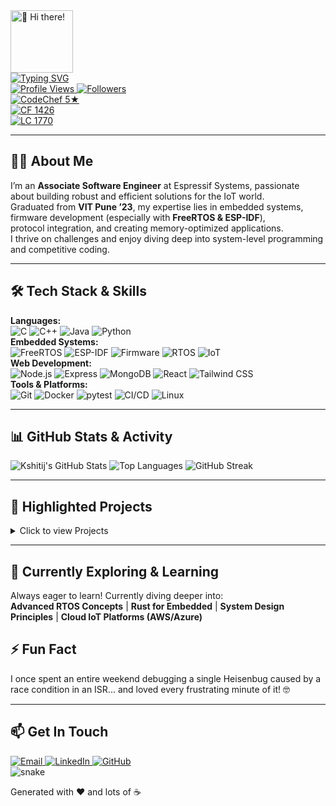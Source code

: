 <!-- 
  Place this in a repo named `kvp1703` so it shows up on your profile.
  Inspired by Apple's clean design with modern animations and minimalism
-->

<link rel="stylesheet" href="style.css">

<!-- Header Section with Subtle Animation -->
<div class="header-section">
  <div class="profile-image-container">
    <img 
      src="https://media.giphy.com/media/hvRJCLFzcasrR4ia7z/giphy.gif" 
      alt="👋 Hi there!" 
      width="100" 
      class="profile-gif"
    />
  </div>
  
  <div class="typing-animation-container">
    <a href="https://github.com/kvp1703">
      <img 
        src="https://readme-typing-svg.herokuapp.com?font=Fira+Code&weight=600&size=30&pause=1000&color=00BFFF¢er=true&vCenter=true&random=false&width=435&lines=Hi+there%2C+I'm+Kshitij+Patil+%F0%9F%9A%80;Associate+Software+Engineer;Firmware+%26+IoT+Developer;Competitive+Programmer;Always+Learning+New+Things" 
        alt="Typing SVG" 
        class="typing-animation"
      />
    </a>
  </div>
</div>

<!-- Profile Stats with Smooth Transitions -->
<div class="stats-grid">
  <a href="https://github.com/kvp1703">
    <img 
      src="https://komarev.com/ghpvc/?username=kvp1703&style=flat-square&color=blueviolet" 
      alt="Profile Views" 
      class="stat-badge"
    />
  </a>
  <a href="https://github.com/kvp1703?tab=followers">
    <img 
      src="https://img.shields.io/github/followers/kvp1703?style=flat-square&logo=github&color=blueviolet" 
      alt="Followers" 
      class="stat-badge"
    />
  </a>
</div>

<!-- Badges Section with Modern Layout -->
<div class="badges-section">
  <div class="badge-card">
    <a href="https://www.codechef.com/users/kshitijvpatil">
      <img 
        src="https://img.shields.io/badge/CodeChef-5%20★-FFD700?style=for-the-badge&logo=codechef&logoColor=white" 
        alt="CodeChef 5★" 
        class="badge"
      />
    </a>
  </div>
  <div class="badge-card">
    <a href="https://codeforces.com/profile/kshitijvpatil">
      <img 
        src="https://img.shields.io/badge/Codeforces-1426-0099ff?style=for-the-badge&logo=codeforces&logoColor=white" 
        alt="CF 1426" 
        class="badge"
      />
    </a>
  </div>
  <div class="badge-card">
    <a href="https://leetcode.com/kvp1703/">
      <img 
        src="https://img.shields.io/badge/LeetCode-1770-orange?style=for-the-badge&logo=leetcode&logoColor=white" 
        alt="LC 1770" 
        class="badge"
      />
    </a>
  </div>
</div>

---

<!-- About Me Section with Clean Typography -->
<h2 class="section-title">👨‍💻 About Me</h2>
<p class="about-text">
  I’m an <strong>Associate Software Engineer</strong> at Espressif Systems, passionate about building robust and efficient solutions for the IoT world.<br />
  Graduated from <strong>VIT Pune ’23</strong>, my expertise lies in embedded systems, firmware development (especially with <strong>FreeRTOS & ESP-IDF</strong>),<br />
  protocol integration, and creating memory-optimized applications. <br />
  I thrive on challenges and enjoy diving deep into system-level programming and competitive coding.
</p>

---

<!-- Skills Section with Modern Card Layout -->
<h2 class="section-title">🛠️ Tech Stack & Skills</h2>
<div class="skills-grid">
  <div class="skills-category">
    <strong>Languages:</strong>
    <div class="skill-icons">
      <img src="https://img.shields.io/badge/C-A8B9CC?style=for-the-badge&logo=c&logoColor=white" alt="C"/>
      <img src="https://img.shields.io/badge/C%2B%2B-00599C?style=for-the-badge&logo=c%2B%2B&logoColor=white" alt="C++"/>
      <img src="https://img.shields.io/badge/Java-ED8B00?style=for-the-badge&logo=openjdk&logoColor=white" alt="Java"/>
      <img src="https://img.shields.io/badge/Python-3776AB?style=for-the-badge&logo=python&logoColor=white" alt="Python"/>
    </div>
  </div>
  <div class="skills-category">
    <strong>Embedded Systems:</strong>
    <div class="skill-icons">
      <img src="https://img.shields.io/badge/FreeRTOS-1A202C?style=for-the-badge&logo=freertos&logoColor=white" alt="FreeRTOS"/>
      <img src="https://img.shields.io/badge/ESP--IDF-E7352C?style=for-the-badge&logo=espressif&logoColor=white" alt="ESP-IDF"/>
      <img src="https://img.shields.io/badge/Firmware-007ACC?style=for-the-badge" alt="Firmware"/>
      <img src="https://img.shields.io/badge/RTOS-FF6F00?style=for-the-badge" alt="RTOS"/>
      <img src="https://img.shields.io/badge/IoT-00979D?style=for-the-badge" alt="IoT"/>
    </div>
  </div>
  <div class="skills-category">
    <strong>Web Development:</strong>
    <div class="skill-icons">
      <img src="https://img.shields.io/badge/Node.js-339933?style=for-the-badge&logo=node.js&logoColor=white" alt="Node.js"/>
      <img src="https://img.shields.io/badge/Express-000000?style=for-the-badge&logo=express&logoColor=white" alt="Express"/>
      <img src="https://img.shields.io/badge/MongoDB-47A248?style=for-the-badge&logo=mongodb&logoColor=white" alt="MongoDB"/>
      <img src="https://img.shields.io/badge/React-61DAFB?style=for-the-badge&logo=react&logoColor=black" alt="React"/>
      <img src="https://img.shields.io/badge/Tailwind_CSS-38B2AC?style=for-the-badge&logo=tailwind-css&logoColor=white" alt="Tailwind CSS"/>
    </div>
  </div>
  <div class="skills-category">
    <strong>Tools & Platforms:</strong>
    <div class="skill-icons">
      <img src="https://img.shields.io/badge/Git-F05032?style=for-the-badge&logo=git&logoColor=white" alt="Git"/>
      <img src="https://img.shields.io/badge/Docker-2496ED?style=for-the-badge&logo=docker&logoColor=white" alt="Docker"/>
      <img src="https://img.shields.io/badge/Pytest-0A9EDC?style=for-the-badge&logo=pytest&logoColor=white" alt="pytest"/>
      <img src="https://img.shields.io/badge/CI/CD-007ACC?style=for-the-badge&logo=githubactions&logoColor=white" alt="CI/CD"/>
      <img src="https://img.shields.io/badge/Linux-FCC624?style=for-the-badge&logo=linux&logoColor=black" alt="Linux"/>
    </div>
  </div>
</div>

---

<!-- GitHub Stats Section with Smooth Animations -->
<h2 class="section-title">📊 GitHub Stats & Activity</h2>
<div class="stats-grid">
  <img 
    src="https://github-readme-stats.vercel.app/api?username=kvp1703&show_icons=true&theme=tokyonight&rank_icon=github&count_private=true&hide_border=true" 
    alt="Kshitij's GitHub Stats" 
    class="stat-card"
  />
  <img 
    src="https://github-readme-stats.vercel.app/api/top-langs/?username=kvp1703&layout=compact&theme=tokyonight&hide_border=true" 
    alt="Top Languages" 
    class="stat-card"
  />
  <img 
    src="https://github-readme-streak-stats.herokuapp.com?user=kvp1703&theme=tokyonight&hide_border=true" 
    alt="GitHub Streak" 
    class="stat-card"
  />
</div>

---

<!-- Projects Section with Modern Card Layout -->
<h2 class="section-title">🚀 Highlighted Projects</h2>
<details class="project-details">
  <summary class="project-summary">Click to view Projects</summary>
  <div class="projects-grid">
    <div class="project-card">
      <h3>OptimOS</h3>
      <p>Building a custom kernel from scratch, implementing multitasking, memory management, and ELF loading. Deep dive into OS fundamentals.</p>
      <div class="project-tags">C | Assembly | Operating Systems</div>
    </div>
    <div class="project-card">
      <h3>Project Kuber</h3>
      <p>Developed an event-driven trading framework for Indian markets, achieving 23% simulated returns. Focused on low-latency and robustness.</p>
      <div class="project-tags">Python | AsyncIO | WebSockets | Trading APIs</div>
    </div>
    <div class="project-card">
      <h3>Drivable Road Detection</h3>
      <p>Applied classical ML techniques (SVM, Image Processing) for autonomous driving, achieving 86.48% accuracy on test datasets.</p>
      <div class="project-tags">Python | OpenCV | Scikit-learn | Machine Learning</div>
    </div>
  </div>
</details>

---

<!-- Learning & Fun Sections with Subtle Animations -->
<h2 class="section-title">🌱 Currently Exploring & Learning</h2>
<p class="learning-text">
  Always eager to learn! Currently diving deeper into: <br/>
  <strong>Advanced RTOS Concepts</strong> | <strong>Rust for Embedded</strong> | <strong>System Design Principles</strong> | <strong>Cloud IoT Platforms (AWS/Azure)</strong>
</p>

<h2 class="section-title">⚡ Fun Fact</h2>
<p class="fun-fact">
  I once spent an entire weekend debugging a single Heisenbug caused by a race condition in an ISR... and loved every frustrating minute of it! 🤓
</p>

---

<!-- Connect Section with Modern Layout -->
<h2 class="section-title">📫 Get In Touch</h2>
<div class="connect-grid">
  <a href="mailto:kshitijvpatil1703@gmail.com">
    <img 
      src="https://img.shields.io/badge/Email-D14836?style=for-the-badge&logo=gmail&logoColor=white" 
      alt="Email" 
      class="connect-badge"
    />
  </a>
  <a href="https://linkedin.com/in/kvp1703">
    <img 
      src="https://img.shields.io/badge/LinkedIn-0A66C2?style=for-the-badge&logo=linkedin&logoColor=white" 
      alt="LinkedIn" 
      class="connect-badge"
    />
  </a>
  <a href="https://github.com/kvp1703">
    <img 
      src="https://img.shields.io/badge/GitHub-181717?style=for-the-badge&logo=github&logoColor=white" 
      alt="GitHub" 
      class="connect-badge"
    />
  </a>
</div>

<!-- Contribution Graph with Smooth Animation -->
<div class="contribution-section">
  <img 
    src="https://raw.githubusercontent.com/kvp1703/kvp1703/main/github-contribution-grid-snake.svg" 
    alt="snake" 
    class="contribution-graph"
  />
</div>

<!-- Footer with Subtle Animation -->
<p class="footer-text">Generated with ❤️ and lots of ☕</p>